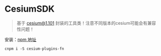 <!--
 * @Author:
 * @Date: 2023-03-21 16:16:21
 * @LastEditTime: 2023-05-05 18:04:24
 * @LastEditors: Please set LastEditors
 * @Description:
-->

# CesiumSDK

> 基于 cesium@1.101 封装的工具类！注意不同版本的cesium可能会有兼容性问题！

安装：[npm 地址](https://www.npmjs.com/package/cesium-plugins-fn)

```base
cnpm i -S cesium-plugins-fn
```


